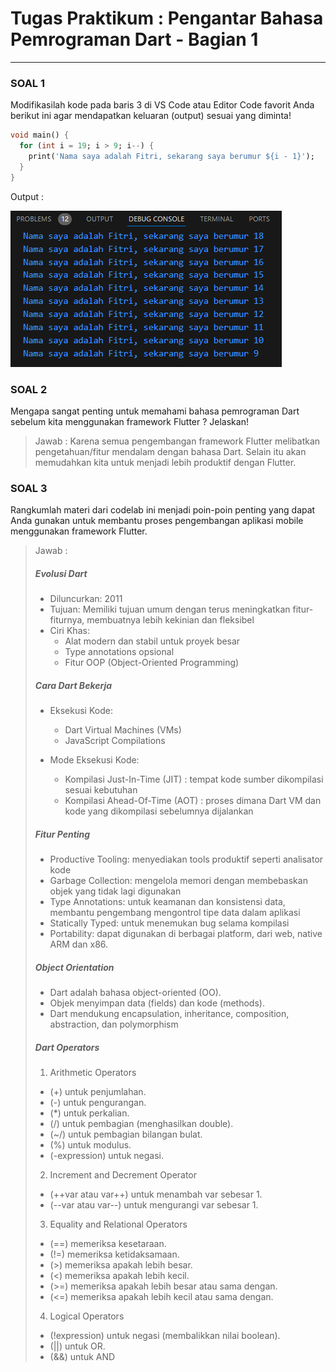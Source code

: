 # Tugas Praktikum : Pengantar Bahasa Pemrograman Dart - Bagian 1
---

### SOAL 1
Modifikasilah kode pada baris 3 di VS Code atau Editor Code favorit Anda berikut ini agar mendapatkan keluaran (output) sesuai yang diminta!

``` Dart
void main() {
  for (int i = 19; i > 9; i--) {
    print('Nama saya adalah Fitri, sekarang saya berumur ${i - 1}');
  }
} 
```

Output :

![Code](./doc/output.png)

### SOAL 2
Mengapa sangat penting untuk memahami bahasa pemrograman Dart sebelum kita menggunakan framework Flutter ? Jelaskan!
>Jawab : Karena semua pengembangan framework Flutter melibatkan pengetahuan/fitur mendalam dengan bahasa Dart. Selain itu akan memudahkan kita untuk menjadi lebih produktif dengan Flutter.
### SOAL 3
Rangkumlah materi dari codelab ini menjadi poin-poin penting yang dapat Anda gunakan untuk membantu proses pengembangan aplikasi mobile menggunakan framework Flutter.
>Jawab : 
>##### Evolusi Dart
>- Diluncurkan: 2011
>- Tujuan: Memiliki tujuan umum dengan terus meningkatkan fitur-fiturnya, membuatnya lebih kekinian dan fleksibel
>- Ciri Khas:
>   - Alat modern dan stabil untuk proyek besar
>   - Type annotations opsional
>   - Fitur OOP (Object-Oriented Programming)
>##### Cara Dart Bekerja
>- Eksekusi Kode:
>   - Dart Virtual Machines (VMs)
>   - JavaScript Compilations
>
>- Mode Eksekusi Kode:
>   - Kompilasi Just-In-Time (JIT) : tempat kode sumber dikompilasi sesuai kebutuhan
>   - Kompilasi Ahead-Of-Time (AOT) : proses dimana Dart VM dan kode yang dikompilasi sebelumnya dijalankan
>##### Fitur Penting 
>- Productive Tooling: menyediakan tools produktif seperti analisator kode
>- Garbage Collection: mengelola memori dengan membebaskan objek yang tidak lagi digunakan
>- Type Annotations: untuk keamanan dan konsistensi data, membantu pengembang mengontrol tipe data dalam aplikasi
>- Statically Typed: untuk menemukan bug selama kompilasi
>- Portability: dapat digunakan di berbagai platform, dari web, native ARM dan x86.
>##### Object Orientation
>- Dart adalah bahasa object-oriented (OO). 
>- Objek menyimpan data (fields) dan kode (methods).
>- Dart mendukung encapsulation, inheritance, composition, abstraction, dan polymorphism
>##### Dart Operators
>
>1. Arithmetic Operators
>  - (+) untuk penjumlahan.
>  - (-) untuk pengurangan.
>  - (*) untuk perkalian.
>  - (/) untuk pembagian (menghasilkan double).
>  - (~/) untuk pembagian bilangan bulat.
>  - (%) untuk modulus.
>  - (-expression) untuk negasi.
>
>
>2. Increment and Decrement Operator
> - (++var atau var++) untuk menambah var sebesar 1.
> - (--var atau var--) untuk mengurangi var sebesar 1.
>3. Equality and Relational Operators
> - (==) memeriksa kesetaraan.
> - (!=) memeriksa ketidaksamaan.
> - (>) memeriksa apakah lebih besar.
> - (<) memeriksa apakah lebih kecil.
> - (>=) memeriksa apakah lebih besar atau sama dengan.
> - (<=) memeriksa apakah lebih kecil atau sama dengan.
>4. Logical Operators
> - (!expression) untuk negasi (membalikkan nilai boolean).
> - (||) untuk OR.
> - (&&) untuk AND